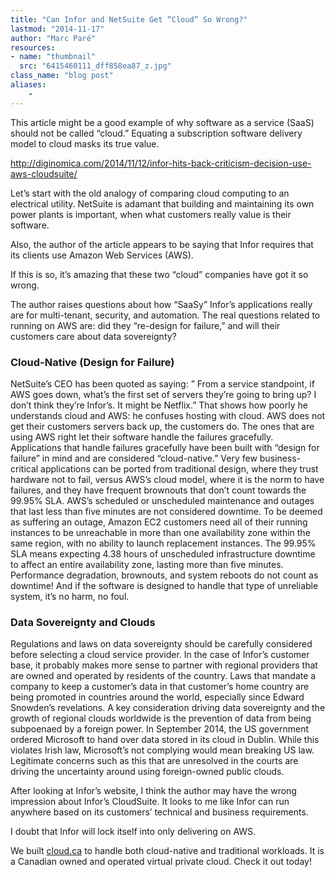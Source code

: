 ```yaml
---
title: "Can Infor and NetSuite Get “Cloud” So Wrong?"
lastmod: "2014-11-17"
author: "Marc Paré"
resources:
- name: "thumbnail"
  src: "6415460111_dff858ea87_z.jpg"
class_name: "blog post"
aliases:
    - 
---
```


<p>This article might be a good example of why software as a service (SaaS) should not be called “cloud.” Equating a subscription software delivery model to cloud masks its&nbsp;true value.</p><p><a href="http://diginomica.com/2014/11/12/infor-hits-back-criticism-decision-use-aws-cloudsuite/" target="_blank">http://diginomica.com/2014/11/12/infor-hits-back-criticism-decision-use-aws-cloudsuite/</a></p><p>Let’s start with the old analogy of comparing cloud computing to an electrical utility. NetSuite is adamant that building and maintaining its own power plants is important, when what customers really value is their software.</p><p>Also, the author of the article appears to be saying that Infor requires that its clients use Amazon Web Services (AWS).</p><p>If this is so, it’s amazing that these two “cloud” companies have got it so wrong.</p><p>The author raises questions about how “SaaSy” Infor’s applications really are for multi-tenant, security, and automation. The real questions related to running on AWS are: did they “re-design for failure,” and will their customers care about data sovereignty?</p><h3>Cloud-Native (Design for Failure)</h3><p>NetSuite’s CEO has been quoted as saying: ” From a service standpoint, if AWS goes down, what’s the first set of servers they’re going to bring up? I don’t think they’re Infor’s. It might be Netflix.” That shows how poorly he understands cloud and AWS: he confuses hosting with cloud. AWS does not get their customers servers back up, the customers do. The ones that are using AWS right let their software handle the failures gracefully. Applications that handle failures gracefully have been built with “design for failure” in mind and are considered “cloud-native.” Very few business-critical applications can be ported from traditional design, where they trust hardware not to fail, versus AWS’s cloud model, where it is the norm to have failures, and they have frequent brownouts that don’t count towards the 99.95% SLA. AWS’s scheduled or unscheduled maintenance and outages that last less than five minutes are not considered downtime. To be deemed as suffering an outage, Amazon EC2 customers need all of their running instances to be unreachable in more than one availability zone within the same region, with no ability to launch replacement instances. The 99.95% SLA means expecting 4.38 hours of unscheduled infrastructure downtime to affect an entire availability zone, lasting more than five minutes. Performance degradation, brownouts, and system reboots do not count as downtime! And if the software is designed to handle that type of unreliable system, it’s no harm, no foul.</p><h3>Data Sovereignty and Clouds</h3><p>Regulations and laws on data sovereignty should be carefully considered before selecting a cloud service provider. In the case of Infor’s customer base, it probably makes more sense to partner with regional providers that are owned and operated by residents of the country. Laws that mandate a company to keep a customer’s data in that customer’s home country are being promoted in countries around the world, especially since Edward Snowden’s revelations. A key consideration driving data sovereignty and the growth of regional clouds worldwide is the prevention of data from being subpoenaed by a foreign power. In September 2014, the US government ordered Microsoft to hand over data stored in its cloud in Dublin. While this violates Irish law, Microsoft’s not complying would mean breaking US law. Legitimate concerns such as this that are unresolved in the courts are driving the uncertainty around using foreign-owned public clouds.</p><p>After looking at Infor’s website, I think the author may have the wrong impression about Infor’s CloudSuite. It looks to me like Infor can run anywhere based on its customers’ technical and business requirements.</p><p>I doubt that Infor will lock itself into only delivering on AWS.</p><p>We built <a href="https://www.cloud.ca" target="_blank">cloud.ca</a> to handle both cloud-native and traditional workloads. It is a Canadian owned and operated virtual private cloud. Check it out today!</p>